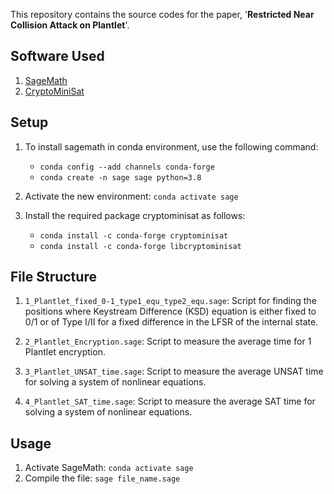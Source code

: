 This repository contains the source codes for the paper, '**Restricted Near Collision Attack on Plantlet**'. 

## Software Used
1. [SageMath](https://www.sagemath.org/)
2. [CryptoMiniSat](https://github.com/msoos/cryptominisat)


## Setup

1. To install sagemath in conda environment, use the following command:
	* `conda config --add channels conda-forge`
	* `conda create -n sage sage python=3.8`

2. Activate the new environment: `conda activate sage`
3. Install the required package cryptominisat as follows:
	* `conda install -c conda-forge cryptominisat`
	* `conda install -c conda-forge libcryptominisat`



## File Structure

1. `1_Plantlet_fixed_0-1_type1_equ_type2_equ.sage`: Script for finding the positions where Keystream Difference (KSD) equation is either fixed to 0/1 or of Type I/II for a fixed difference in the LFSR of the internal state.

2. `2_Plantlet_Encryption.sage`: Script to measure the average time for 1 Plantlet encryption.

3. `3_Plantlet_UNSAT_time.sage`: Script to measure the average UNSAT time for solving a system of nonlinear equations.

3. `4_Plantlet_SAT_time.sage`: Script to measure the average SAT time for solving a system of nonlinear equations.



## Usage
1. Activate SageMath: `conda activate sage`
2. Compile the file: `sage file_name.sage`

